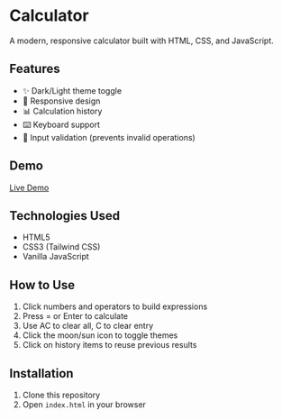 # Calculator

A modern, responsive calculator built with HTML, CSS, and JavaScript.

## Features
- ✨ Dark/Light theme toggle
- 📱 Responsive design
- 📊 Calculation history
- ⌨️ Keyboard support
- 🎯 Input validation (prevents invalid operations)

## Demo
[Live Demo](https://derrickappah.github.io/Calculator/)

## Technologies Used
- HTML5
- CSS3 (Tailwind CSS)
- Vanilla JavaScript

## How to Use
1. Click numbers and operators to build expressions
2. Press = or Enter to calculate
3. Use AC to clear all, C to clear entry
4. Click the moon/sun icon to toggle themes
5. Click on history items to reuse previous results

## Installation
1. Clone this repository
2. Open `index.html` in your browser
```
